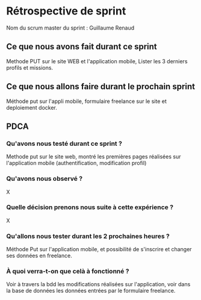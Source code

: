 # Rétrospective de sprint

Nom du scrum master du sprint : Guillaume Renaud

## Ce que nous avons fait durant ce sprint
Methode PUT sur le site WEB et l'application mobile, Lister les 3 derniers profils et missions. 
## Ce que nous allons faire durant le prochain sprint
Méthode put sur l'appli mobile, formulaire freelance sur le site et deploiement docker. 
## PDCA 
### Qu'avons nous testé durant ce sprint ? 
Methode put sur le site web, montré les premières pages réalisées sur l'application mobile (authentification, modification profil)
### Qu'avons nous observé ? 
X
### Quelle décision prenons nous suite à cette expérience ? 
X
### Qu'allons nous tester durant les 2 prochaines heures ? 
Méthode Put sur l'application mobile, et possibilité de s'inscrire et changer ses données en freelance. 
### À quoi verra-t-on que celà à fonctionné ?
Voir à travers la bdd les modifications réalisées sur l'application, voir dans la base de données les données entrées par le formulaire freelance. 